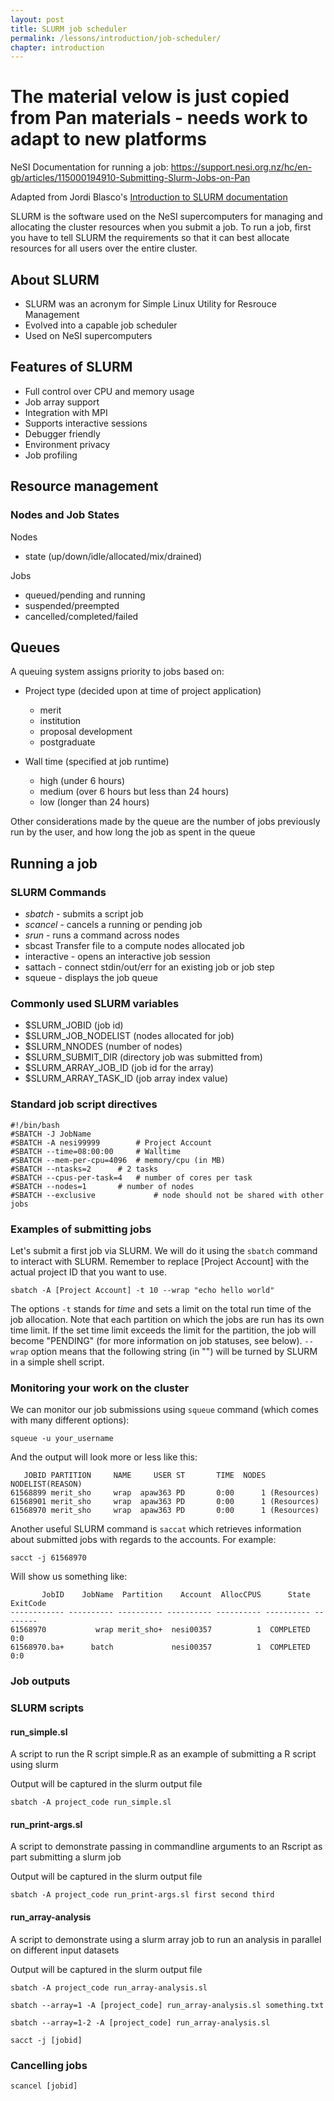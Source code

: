 ```yaml
---
layout: post
title: SLURM job scheduler
permalink: /lessons/introduction/job-scheduler/
chapter: introduction
---
```


# The material velow is just copied from Pan materials - needs work to adapt to new platforms

NeSI Documentation for running a job: https://support.nesi.org.nz/hc/en-gb/articles/115000194910-Submitting-Slurm-Jobs-on-Pan

Adapted from Jordi Blasco's [Introduction to SLURM documentation](https://wiki.auckland.ac.nz/download/attachments/63145549/introduction-slurm.pdf?api=v2)

SLURM is the software used on the NeSI supercomputers for managing and allocating the cluster resources when you submit a job. To run a job, first you have to tell SLURM the requirements so that it can best allocate resources for all users over the entire cluster.

## About SLURM

- SLURM was an acronym for Simple Linux Utility for Resrouce Management
- Evolved into a capable job scheduler
- Used on NeSI supercomputers

## Features of SLURM

- Full control over CPU and memory usage
- Job array support
- Integration with MPI
- Supports interactive sessions
- Debugger friendly
- Environment privacy
- Job profiling

## Resource management

### Nodes and Job States

Nodes

- state (up/down/idle/allocated/mix/drained)

Jobs

- queued/pending and running
- suspended/preempted
- cancelled/completed/failed

## Queues

A queuing system assigns priority to jobs based on:

- Project type (decided upon at time of project application)
  - merit
  - institution
  - proposal development
  - postgraduate

- Wall time (specified at job runtime)
  - high (under 6 hours)
  - medium (over 6 hours but less than 24 hours)
  - low (longer than 24 hours)

Other considerations made by the queue are the number of jobs previously run by the user, and how long the job as spent in the queue

## Running a job

### SLURM Commands


- *sbatch* - submits a script job
- *scancel* - cancels a running or pending job
- *srun* - runs a command across nodes
- sbcast Transfer file to a compute nodes allocated job
- interactive - opens an interactive job session
- sattach - connect stdin/out/err for an existing job or job step
- squeue - displays the job queue

### Commonly used SLURM variables

- $SLURM_JOBID (job id)
- $SLURM_JOB_NODELIST (nodes allocated for job)
- $SLURM_NNODES (number of nodes)
- $SLURM_SUBMIT_DIR (directory job was submitted from)
- $SLURM_ARRAY_JOB_ID (job id for the array)
- $SLURM_ARRAY_TASK_ID (job array index value)

### Standard job script directives

```
#!/bin/bash
#SBATCH -J JobName
#SBATCH -A nesi99999		# Project Account
#SBATCH --time=08:00:00		# Walltime
#SBATCH --mem-per-cpu=4096	# memory/cpu (in MB)
#SBATCH --ntasks=2		# 2 tasks
#SBATCH --cpus-per-task=4	# number of cores per task
#SBATCH --nodes=1		# number of nodes
#SBATCH --exclusive             # node should not be shared with other jobs
```



### Examples of submitting jobs

Let's submit a first job via SLURM. We will do it using the `sbatch` command to interact with SLURM. Remember to replace [Project Account] with the actual project ID that you want to use.

```
sbatch -A [Project Account] -t 10 --wrap "echo hello world"

```

The options `-t` stands for *time* and sets a limit on the total run time of the job allocation. Note that each partition on which the jobs are run has its own time limit. If the set time limit exceeds the limit for the partition, the job will become "PENDING" (for more information on job statuses, see below).
`--wrap` option means that the following string (in "") will be turned by SLURM in a simple shell script.


### Monitoring your work on the cluster

We can monitor our job submissions using `squeue` command (which comes with many different options):

```
squeue -u your_username
```

And the output will look more or less like this:

```
   JOBID PARTITION     NAME     USER ST       TIME  NODES NODELIST(REASON)
61568899 merit_sho     wrap  apaw363 PD       0:00      1 (Resources)
61568901 merit_sho     wrap  apaw363 PD       0:00      1 (Resources)
61568970 merit_sho     wrap  apaw363 PD       0:00      1 (Resources)
```

Another useful SLURM command is `saccat` which retrieves information about submitted jobs with regards to the accounts. For example:

```
sacct -j 61568970
```

Will show us something like:

```
       JobID    JobName  Partition    Account  AllocCPUS      State ExitCode
------------ ---------- ---------- ---------- ---------- ---------- --------
61568970           wrap merit_sho+  nesi00357          1  COMPLETED      0:0
61568970.ba+      batch             nesi00357          1  COMPLETED      0:0
```

### Job outputs



### SLURM scripts

#### run_simple.sl

A script to run the R script simple.R as an example of submitting a R script using slurm

Output will be captured in the slurm output file

```
sbatch -A project_code run_simple.sl
```

#### run_print-args.sl

A script to demonstrate passing in commandline arguments to an Rscript as part submitting a slurm job

Output will be captured in the slurm output file

```
sbatch -A project_code run_print-args.sl first second third
```



#### run_array-analysis

A script to demonstrate using a slurm array job to run an analysis in parallel on different input datasets

Output will be captured in the slurm output file


```
sbatch -A project_code run_array-analysis.sl
```


```
sbatch --array=1 -A [project_code] run_array-analysis.sl something.txt
```

```
sbatch --array=1-2 -A [project_code] run_array-analysis.sl
```

```
sacct -j [jobid]
```


### Cancelling jobs

```
scancel [jobid]
```

```

```

